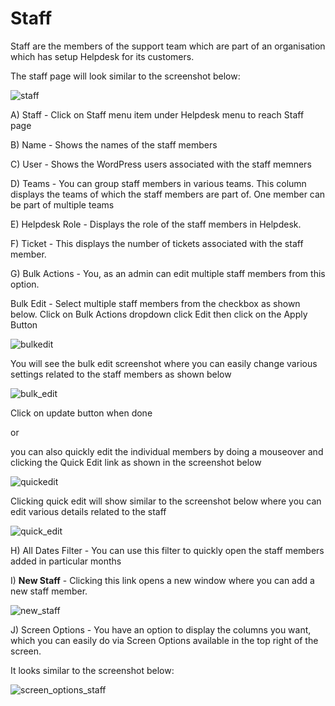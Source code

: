 # Staff

Staff are the members of the support team which are part of an organisation which has setup Helpdesk for its customers.

The staff page will  look similar to the screenshot below:

![staff](https://cloud.githubusercontent.com/assets/8191145/7678252/608a6c9a-fd70-11e4-8e9b-e76d7969fed1.png)

A) Staff - Click on Staff menu item under Helpdesk menu to reach Staff page

B) Name - Shows the names of the staff members

C) User - Shows the WordPress users associated with the staff memners

D) Teams - You can group staff members in various teams. This column displays the teams of which the staff members are part of. One member can be part of multiple teams

E) Helpdesk Role - Displays the role of the staff members in Helpdesk.

F) Ticket - This displays the number of tickets associated with the staff member.

G) Bulk Actions - You, as an admin can edit multiple staff members from this option.

Bulk Edit - Select multiple staff members from the checkbox as shown below. Click on Bulk Actions dropdown click Edit then click on the Apply Button

![bulkedit](https://cloud.githubusercontent.com/assets/8191145/7678727/04d4e41c-fd74-11e4-9227-f438bac28912.png)

You will see the bulk edit screenshot where you can easily change various settings related to the staff members as shown below

![bulk_edit](https://cloud.githubusercontent.com/assets/8191145/7678834/d828d81e-fd74-11e4-844e-e46587d7c088.png)

Click on update button when done

or


you can also quickly edit the individual members by doing a mouseover and clicking the Quick Edit link as shown in the screenshot below


![quickedit](https://cloud.githubusercontent.com/assets/8191145/7678555/be77760c-fd72-11e4-8973-9f49d9dd0163.png)

Clicking quick edit will show similar to the screenshot below where you can edit various details related to the staff

![quick_edit](https://cloud.githubusercontent.com/assets/8191145/7678932/d9e48d82-fd75-11e4-8554-d50c94fc1fb9.png)

H) All Dates Filter - You can use this filter to quickly open the staff members added in  particular months

I) **New Staff** - Clicking this link opens a new window where you can add a new staff member.

![new_staff](https://cloud.githubusercontent.com/assets/8191145/7655273/068baa88-fb40-11e4-9e02-1842ba868633.png)

J) Screen Options - You have an option to display the columns you want, which you can easily do via Screen Options available in the top right of the screen.

It looks similar to the screenshot below:

![screen_options_staff](https://cloud.githubusercontent.com/assets/8191145/7679034/9d193032-fd76-11e4-950e-309a8eca95b8.png)
